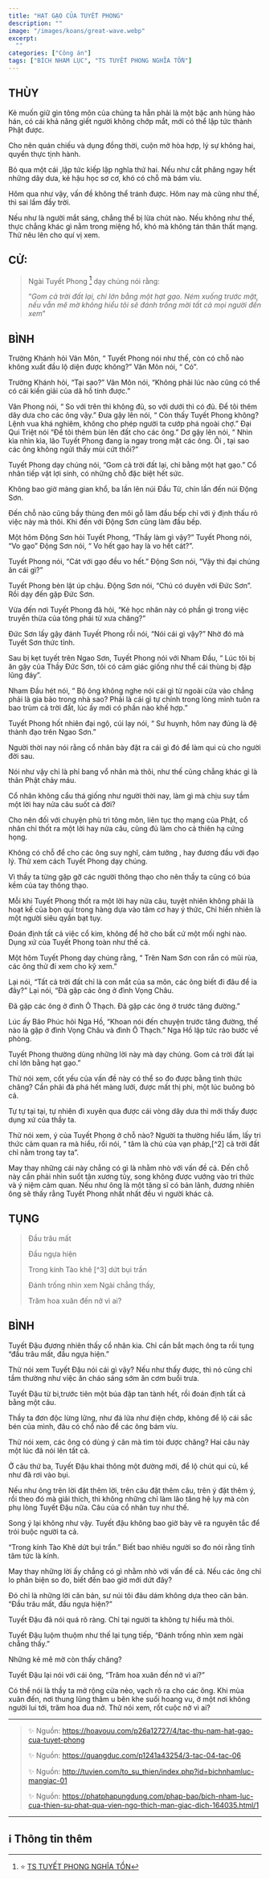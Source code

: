 ```yaml
---
title: "HẠT GẠO CỦA TUYẾT PHONG"
description: ""
image: "/images/koans/great-wave.webp"
excerpt: 
  ""
categories: ["Công án"]
tags: ["BÍCH NHAM LỤC", "TS TUYẾT PHONG NGHĨA TỒN"]
---
```


## THÙY

Kẻ muốn giữ gìn tông môn của chúng ta hẳn phải là một bậc anh hùng hảo hán, có cái khả năng giết người không chớp mắt, mới có thể lập tức thành Phật được.

Cho nên quán chiếu và dụng đồng thời, cuộn mở hòa hợp, lý sự không hai, quyền thực tịnh hành.

Bỏ qua một cái ,lập tức kiếp lập nghĩa thứ hai. Nếu như cắt phăng ngay hết những dây dưa, kẻ hậu học sơ cơ, khó có chỗ mà bám víu.

Hôm qua như vậy, vấn đề không thể tránh được. Hôm nay mà cũng như thế, thì sai lầm đầy trời.

Nếu như là người mắt sáng, chẳng thể bị lừa chút nào. Nếu không như thế, thực chẳng khác gì nằm trong miệng hổ, khó mà không tán thân thất mạng. Thử nêu lên cho quí vị xem.

## CỬ:

> Ngài Tuyết Phong [^1] dạy chúng nói rằng: 
> 
> “_Gom cả trời đất lại, chỉ lớn bằng một hạt gạo.
> Ném xuống trước mặt, nếu vẫn mê mờ không hiểu tôi sẽ đánh trống mời tất cả mọi người đến xem_"

## BÌNH

Trường Khánh hỏi Vân Môn, “ Tuyết Phong nói như thế, còn có chỗ nào không xuất đầu lộ diện được không?” Vân Môn nói, “ Có”.

Trường Khánh hỏi, “Tại sao?” Vân Môn nói, “Không phải lúc nào cũng có thể có cái kiến giải của dã hồ tinh được.”

Vân Phong nói, “ So với trên thì không đủ, so với dưới thì có đủ. Để tôi thêm dây dưa cho các ông vậy.” Đưa gậy lên nói, “ Còn thấy Tuyết Phong không? Lệnh vua khá nghiêm, không cho phép người ta cướp phá ngoài chợ.” Đại Qui Triệt nói “Để tôi thêm bùn lên đất cho các ông.” Dơ gậy lên nói, “ Nhìn kìa nhìn kìa, lão Tuyết Phong đang ỉa ngay trong mặt các ông. Ôi , tại sao các ông không ngửi thấy mùi cứt thối?”

Tuyết Phong dạy chúng nói, “Gom cả trời đất lại, chỉ bằng một hạt gạo.” Cổ nhân tiếp vật lợi sinh, có những chỗ đặc biệt hết sức.

Không bao giờ màng gian khổ, ba lần lên núi Đầu Tử, chín lần đến núi Động Sơn.

Đến chỗ nào cũng bầy thùng đen môi gỗ làm đầu bếp chỉ với ý định thấu rõ việc này mà thôi. Khi đến với Động Sơn cũng làm đầu bếp.

Một hôm Động Sơn hỏi Tuyết Phong, “Thầy làm gì vậy?” Tuyết Phong nói, “Vo gạo” Động Sơn nói, “ Vo hết gạo hay là vo hết cát?”.

Tuyết Phong nói, “Cát với gạo đều vo hết.” Động Sơn nói, “Vậy thì đại chúng ăn cái gì?”

Tuyết Phong bèn lật úp chậu. Động Sơn nói, “Chú có duyên với Đức Sơn”. Rồi dạy đến gặp Đức Sơn.

Vừa đến nơi Tuyết Phong đã hỏi, “Kẻ học nhân này có phần gì trong việc truyền thừa của tông phái từ xưa chăng?”

Đức Sơn lấy gậy đánh Tuyết Phong rồi nói, “Nói cái gì vậy?” Nhờ đó mà Tuyết Sơn thức tỉnh.

Sau bị kẹt tuyết trên Ngao Sơn, Tuyết Phong nói với Nham Đầu, “ Lúc tôi bị ăn gậy của Thầy Đức Sơn, tôi có cảm giác giống như thể cái thùng bị đập lũng đáy”.

Nham Đầu hét nói, “ Bộ ông không nghe nói cái gì từ ngoài cửa vào chẳng phải là gia bảo trong nhà sao? Phải là cái gì tự chính trong lòng mình tuôn ra bao trùm cả trời đất, lúc ấy mới có phần nào khế hợp.”

Tuyết Phong hốt nhiên đại ngộ, cúi lạy nói, “ Sư huynh, hôm nay đúng là đệ thành đạo trên Ngao Sơn.”

Người thời nay nói rằng cổ nhân bày đặt ra cái gì đó để làm qui củ cho người đời sau.

Nói như vậy chỉ là phỉ bang vổ nhân mà thôi, như thế cũng chẳng khác gì là thân Phật chảy máu.

Cổ nhân không cẩu thá giống như người thời nay, làm gì mà chịu suy tầm một lời hay nửa câu suốt cả đời?

Cho nên đối với chuyện phù trì tông môn, liên tục thọ mạng của Phật, cổ nhân chỉ thốt ra một lời hay nửa câu, cũng đủ làm cho cả thiên hạ cứng họng.

Không có chỗ để cho các ông suy nghĩ, cảm tưởng , hay đương đầu với đạo lý. Thử xem cách Tuyết Phong dạy chúng.

Vì thầy ta từng gặp gỡ các người thông thạo cho nên thầy ta cũng có búa kềm của tay thông thạo.

Mỗi khi Tuyết Phong thốt ra một lời hay nửa câu, tuyệt nhiên không phải là hoạt kế của bọn quỉ trong hàng dựa vào tâm cơ hay ý thức, Chỉ hiển nhiên là một người siêu qyần bạt tụy.

Đoán định tất cả việc cổ kim, không để hở cho bất cứ một mối nghi nào. Dụng xứ của Tuyết Phong toàn như thế cả.

Một hôm Tuyết Phong dạy chúng rằng, “ Trên Nam Sơn con rắn có mũi rùa, các ông thử đi xem cho kỹ xem.”

Lại nói, “Tất cả trời đất chỉ là con mắt của sa môn, các ông biết đi đâu để ỉa đây?” Lại nói, “Đã gặp các ông ở đình Vọng Châu.

Đã gặp các ông ở đình Ô Thạch. Đã gặp các ông ở trước tăng đường.”

Lúc ấy Bão Phúc hỏi Nga Hồ, “Khoan nói đến chuyện trước tăng đường, thế nào là gặp ở đình Vọng Châu và đình Ô Thạch.” Nga Hồ lập tức rảo bước về phòng.

Tuyết Phong thường dùng những lời này mà dạy chúng. Gom cả trời đất lại chỉ lớn bằng hạt gạo.”

Thử nói xem, cốt yếu của vấn đề này có thể so đo được bằng tình thức chăng? Cần phải đả phá hết màng lưới, được mất thị phi, một lúc buông bỏ cả.

Tự tự tại tại, tự nhiên đi xuyên qua được cái vòng dây dưa thì mới thấy được dụng xứ của thầy ta.

Thử nói xem, ý của Tuyết Phong ở chỗ nào? Người ta thường hiểu lầm, lấy tri thức cảm quan ra mà hiểu, rồi nói, “ tâm là chủ của vạn pháp,[^2] cả trời đất chỉ nằm trong tay ta”.

May thay những cái này chẳng có gì là nhằm nhò với vấn đề cả. Đến chỗ này cần phải nhìn suốt tận xương tủy, song không được vướng vào tri thức và ý niệm cảm quan. Nếu như ông là một tăng sĩ có bản lãnh, đương nhiên ông sẽ thấy rằng Tuyết Phong nhất nhất đều vì người khác cả.

## TỤNG

> Đầu trâu mất
>
> Đầu ngựa hiện
>
> Trong kính Tào khê [^3] dứt bụi trần
>
> Đánh trống nhìn xem Ngài chẳng thấy,
>
> Trăm hoa xuân đến nở vì ai?

## BÌNH

Tuyết Đậu đương nhiên thấy cổ nhân kia. Chỉ cần bắt mạch ông ta rồi tụng “đầu trâu mất, đầu ngựa hiện.”

Thử nói xem Tuyết Đậu nói cái gì vậy? Nếu như thấy được, thì nó cũng chỉ tầm thường như việc ăn cháo sáng sớm ăn cơm buổi trưa.

Tuyết Đậu từ bi,trước tiên một búa đập tan tành hết, rồi đoán định tất cả bằng một câu.

Thầy ta đơn độc lừng lững, như đá lửa như điện chớp, không để lộ cái sắc bén của mình, đâu có chổ nào để các ông bám víu.

Thử nói xem, các ông có dùng ý căn mà tìm tòi được chăng? Hai câu này một lúc đã nói lên tất cả.

Ở câu thứ ba, Tuyết Đậu khai thông một đường mới, để lộ chút qui củ, kể như đã rơi vào bụi.

Nếu như ông trên lời đặt thêm lời, trên câu đặt thêm câu, trên ý đặt thêm ý, rồi theo đó mà giải thích, thì không những chỉ làm lão tăng hệ lụy mà còn phụ lòng Tuyết Đậu nữa. Câu của cổ nhân tuy như thế.

Song ý lại không như vậy. Tuyết đậu không bao giờ bày vẽ ra nguyên tắc để trói buộc người ta cả.

“Trong kính Tào Khê dứt bụi trần.” Biết bao nhiêu người so đo nói rằng tĩnh tâm tức là kính.

May thay những lời ấy chẳng có gì nhằm nhò với vấn đề cả. Nếu các ông chỉ lo phân biện so đo, biết đến bao giờ mới dứt đây?

Đó chỉ là những lời căn bản, sư núi tôi đâu dám không dựa theo căn bản. “Đầu trâu mất, đầu ngựa hiện?”

Tuyết Đậu đã nói quá rõ ràng. Chỉ tại người ta không tự hiểu mà thôi. 

Tuyết Đậu luộm thuộm như thế lại tụng tiếp, “Đánh trống nhìn xem ngài chẳng thấy.”

Những kẻ mê mờ còn thấy chăng? 

Tuyết Đậu lại nói với cái ông, “Trăm hoa xuân đến nở vì ai?” 

Có thể nói là thầy ta mở rộng cửa nẻo, vạch rõ ra cho các ông. Khi mùa xuân đến, nơi thung lũng thâm u bên khe suối hoang vu, ở một nơi không người lui tới, trăm hoa đua nở. Thử nói xem, rốt cuộc nở vì ai?

<hr class="blog-rule" />

> ✨ Nguồn: https://hoavouu.com/p26a12727/4/tac-thu-nam-hat-gao-cua-tuyet-phong
>
> ✨ Nguồn: https://quangduc.com/p1241a43254/3-tac-04-tac-06
>
> ✨ Nguồn: http://tuvien.com/to_su_thien/index.php?id=bichnhamluc-mangiac-01
>
> ✨ Nguồn: https://phatphapungdung.com/phap-bao/bich-nham-luc-cua-thien-su-phat-qua-vien-ngo-thich-man-giac-dich-164035.html/1

<hr class="blog-rule" />

## ℹ️ Thông tin thêm

[^1]: ⭐️ <a href="https://hoavouu.com/a17602/21-thien-su-nghia-ton-o-tuyet-phong" target="_blank">TS TUYẾT PHONG NGHĨA TỒN</a>


